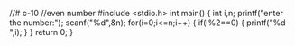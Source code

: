 //# c-10
//even number
#include <stdio.h>
int main()
{
    int i,n;
    printf("enter the number:");
    scanf("%d",&n);
    for(i=0;i<=n;i++)
    {
        if(i%2==0)
        {
            printf("%d ",i);
        }
     }
    return 0;
}
